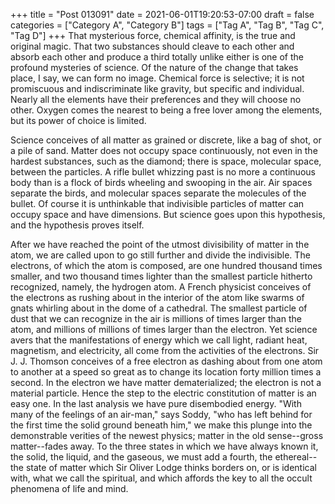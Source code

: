 +++
title = "Post 013091"
date = 2021-06-01T19:20:53-07:00
draft = false
categories = ["Category A", "Category B"]
tags = ["Tag A", "Tag B", "Tag C", "Tag D"]
+++
That mysterious force, chemical affinity, is the true and original magic. That two substances should cleave to each other and absorb each other and produce a third totally unlike either is one of the profound mysteries of science. Of the nature of the change that takes place, I say, we can form no image. Chemical force is selective; it is not promiscuous and indiscriminate like gravity, but specific and individual. Nearly all the elements have their preferences and they will choose no other. Oxygen comes the nearest to being a free lover among the elements, but its power of choice is limited.

Science conceives of all matter as grained or discrete, like a bag of shot, or a pile of sand. Matter does not occupy space continuously, not even in the hardest substances, such as the diamond; there is space, molecular space, between the particles. A rifle bullet whizzing past is no more a continuous body than is a flock of birds wheeling and swooping in the air. Air spaces separate the birds, and molecular spaces separate the molecules of the bullet. Of course it is unthinkable that indivisible particles of matter can occupy space and have dimensions. But science goes upon this hypothesis, and the hypothesis proves itself.

After we have reached the point of the utmost divisibility of matter in the atom, we are called upon to go still further and divide the indivisible. The electrons, of which the atom is composed, are one hundred thousand times smaller, and two thousand times lighter than the smallest particle hitherto recognized, namely, the hydrogen atom. A French physicist conceives of the electrons as rushing about in the interior of the atom like swarms of gnats whirling about in the dome of a cathedral. The smallest particle of dust that we can recognize in the air is millions of times larger than the atom, and millions of millions of times larger than the electron. Yet science avers that the manifestations of energy which we call light, radiant heat, magnetism, and electricity, all come from the activities of the electrons. Sir J. J. Thomson conceives of a free electron as dashing about from one atom to another at a speed so great as to change its location forty million times a second. In the electron we have matter dematerialized; the electron is not a material particle. Hence the step to the electric constitution of matter is an easy one. In the last analysis we have pure disembodied energy. "With many of the feelings of an air-man," says Soddy, "who has left behind for the first time the solid ground beneath him," we make this plunge into the demonstrable verities of the newest physics; matter in the old sense--gross matter--fades away. To the three states in which we have always known it, the solid, the liquid, and the gaseous, we must add a fourth, the ethereal--the state of matter which Sir Oliver Lodge thinks borders on, or is identical with, what we call the spiritual, and which affords the key to all the occult phenomena of life and mind.
